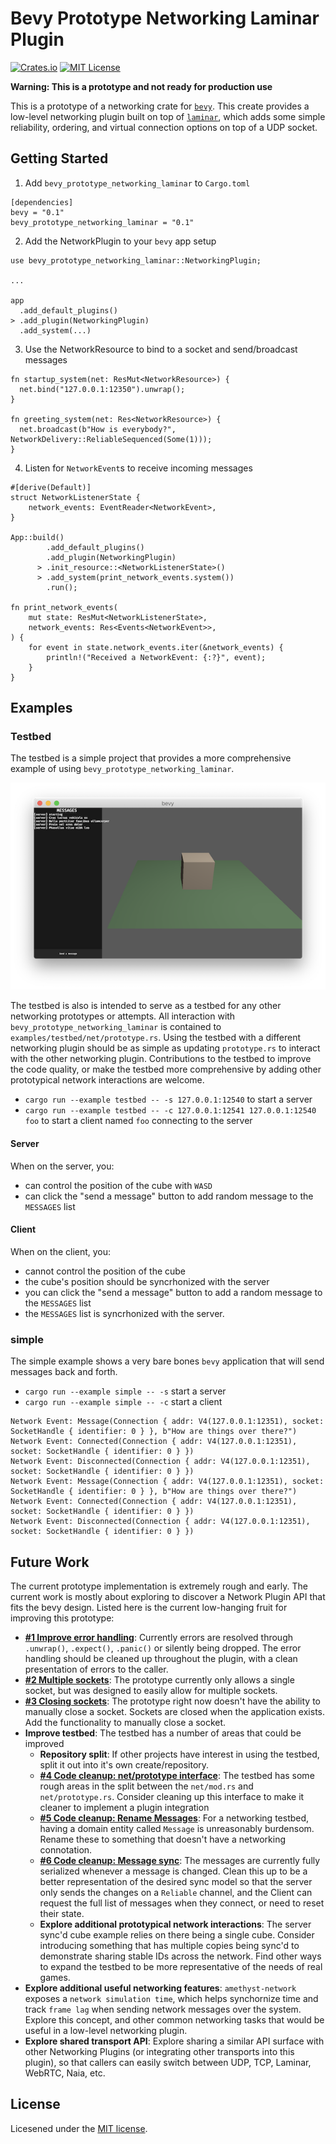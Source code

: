 # Bevy Prototype Networking Laminar Plugin

[![Crates.io](https://img.shields.io/crates/v/bevy_prototype_networking_laminar.svg)](https://crates.io/crates/bevy_prototype_networking_laminar)
[![MIT License](https://img.shields.io/badge/license-MIT-blue.svg)](https://opensource.org/licenses/MIT)

**Warning: This is a prototype and not ready for production use**

This is a prototype of a networking crate for [`bevy`](https://github.com/bevyengine/bevy). This create provides a low-level networking plugin built on top of [`laminar`](https://github.com/amethyst/laminar), which adds some simple reliability, ordering, and virtual connection options on top of a UDP socket.

## Getting Started

1. Add `bevy_prototype_networking_laminar` to `Cargo.toml`

```
[dependencies]
bevy = "0.1"
bevy_prototype_networking_laminar = "0.1"
```

2. Add the NetworkPlugin to your `bevy` app setup

```
use bevy_prototype_networking_laminar::NetworkingPlugin;

...

app
  .add_default_plugins()
> .add_plugin(NetworkingPlugin)
  .add_system(...)
```

3. Use the NetworkResource to bind to a socket and send/broadcast messages

```
fn startup_system(net: ResMut<NetworkResource>) {
  net.bind("127.0.0.1:12350").unwrap();
}

fn greeting_system(net: Res<NetworkResource>) {
  net.broadcast(b"How is everybody?", NetworkDelivery::ReliableSequenced(Some(1)));
}
```

4. Listen for `NetworkEvent`s to receive incoming messages

```
#[derive(Default)]
struct NetworkListenerState {
    network_events: EventReader<NetworkEvent>,
}

App::build()
        .add_default_plugins()
        .add_plugin(NetworkingPlugin)
      > .init_resource::<NetworkListenerState>()
      > .add_system(print_network_events.system())
        .run();

fn print_network_events(
    mut state: ResMut<NetworkListenerState>,
    network_events: Res<Events<NetworkEvent>>,
) {
    for event in state.network_events.iter(&network_events) {
        println!("Received a NetworkEvent: {:?}", event);
    }
}
```

## Examples

### Testbed

The testbed is a simple project that provides a more comprehensive example of using `bevy_prototype_networking_laminar`.

![Testbed Screenshot](assets/screenshots/testbed-screenshot.png)

The testbed is also is intended to serve as a testbed for any other networking prototypes or attempts. All interaction with `bevy_prototype_networking_laminar` is contained to `examples/testbed/net/prototype.rs`. Using the testbed with a different networking plugin should be as simple as updating `prototype.rs` to interact with the other networking plugin. Contributions to the testbed to improve the code quality, or make the testbed more comprehensive by adding other prototypical network interactions are welcome.

- `cargo run --example testbed -- -s 127.0.0.1:12540` to start a server
- `cargo run --example testbed -- -c 127.0.0.1:12541 127.0.0.1:12540 foo` to start a client named `foo` connecting to the server

#### Server

When on the server, you:

- can control the position of the cube with `WASD`
- can click the "send a message" button to add random message to the `MESSAGES` list

#### Client

When on the client, you:

- cannot control the position of the cube
- the cube's position should be syncrhonized with the server
- you can click the "send a message" button to add a random message to the `MESSAGES` list
- the `MESSAGES` list is syncrhonized with the server.

### simple

The simple example shows a very bare bones `bevy` application that will send messages back and forth.

- `cargo run --example simple -- -s` start a server
- `cargo run --example simple -- -c` start a client

```
Network Event: Message(Connection { addr: V4(127.0.0.1:12351), socket: SocketHandle { identifier: 0 } }, b"How are things over there?")
Network Event: Connected(Connection { addr: V4(127.0.0.1:12351), socket: SocketHandle { identifier: 0 } })
Network Event: Disconnected(Connection { addr: V4(127.0.0.1:12351), socket: SocketHandle { identifier: 0 } })
Network Event: Message(Connection { addr: V4(127.0.0.1:12351), socket: SocketHandle { identifier: 0 } }, b"How are things over there?")
Network Event: Connected(Connection { addr: V4(127.0.0.1:12351), socket: SocketHandle { identifier: 0 } })
Network Event: Disconnected(Connection { addr: V4(127.0.0.1:12351), socket: SocketHandle { identifier: 0 } })
```

## Future Work

The current prototype implementation is extremely rough and early. The current work is mostly about exploring to discover a Network Plugin API that fits the bevy design. Listed here is the current low-hanging fruit for improving this prototype:

- **[#1 Improve error handling](https://github.com/ncallaway/bevy_prototype_networking_laminar/issues/1)**: Currently errors are resolved through `.unwrap()`, `.expect()`, `.panic()` or silently being dropped. The error handling should be cleaned up throughout the plugin, with a clean presentation of errors to the caller.
- **[#2 Multiple sockets](https://github.com/ncallaway/bevy_prototype_networking_laminar/issues/2)**: The prototype currently only allows a single socket, but was designed to easily allow for multiple sockets.
- **[#3 Closing sockets](https://github.com/ncallaway/bevy_prototype_networking_laminar/issues/3)**: The prototype right now doesn't have the ability to manually close a socket. Sockets are closed when the application exists. Add the functionality to manually close a socket.
- **Improve testbed**: The testbed has a number of areas that could be improved
  - **Repository split**: If other projects have interest in using the testbed, split it out into it's own create/repository.
  - **[#4 Code cleanup: net/prototype interface](https://github.com/ncallaway/bevy_prototype_networking_laminar/issues/4)**: The testbed has some rough areas in the split between the `net/mod.rs` and `net/prototype.rs`. Consider cleaning up this interface to make it cleaner to implement a plugin integration
  - **[#5 Code cleanup: Rename Messages](https://github.com/ncallaway/bevy_prototype_networking_laminar/issues/5)**: For a networking testbed, having a domain entity called `Message` is unreasonably burdensom. Rename these to something that doesn't have a networking connotation.
  - **[#6 Code cleanup: Message sync](https://github.com/ncallaway/bevy_prototype_networking_laminar/issues/6)**: The messages are currently fully serialized whenever a message is changed. Clean this up to be a better representation of the desired sync model so that the server only sends the changes on a `Reliable` channel, and the Client can request the full list of messages when they connect, or need to reset their state.
  - **Explore additional prototypical network interactions**: The server sync'd cube example relies on there being a single cube. Consider introducing something that has multiple copies being sync'd to demonstrate sharing stable IDs across the network. Find other ways to expand the testbed to be more representative of the needs of real games.
- **Explore additional useful networking features**: `amethyst-network` exposes a `network simulation time`, which helps synchornize time and track `frame lag` when sending network messages over the system. Explore this concept, and other common networking tasks that would be useful in a low-level networking plugin.
- **Explore shared transport API**: Explore sharing a similar API surface with other Networking Plugins (or integrating other transports into this plugin), so that callers can easily switch between UDP, TCP, Laminar, WebRTC, Naia, etc.

## License

Licesened under the [MIT license](https://opensource.org/licenses/MIT).
